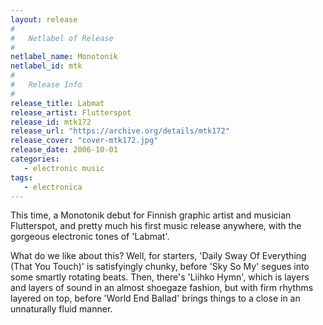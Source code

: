 ```yaml
---
layout: release
#
#   Netlabel of Release
#
netlabel_name: Monotonik
netlabel_id: mtk
#
#   Release Info
#
release_title: Labmat
release_artist: Flutterspot
release_id: mtk172
release_url: "https://archive.org/details/mtk172"
release_cover: "cover-mtk172.jpg"
release_date: 2006-10-01
categories:
   - electronic music
tags:
   - electronica
---
```

This time, a Monotonik debut for Finnish graphic artist and musician Flutterspot, and pretty much his first music release anywhere, with the gorgeous electronic tones of 'Labmat'.

What do we like about this? Well, for starters, 'Daily Sway Of Everything (That You Touch)' is satisfyingly chunky, before 'Sky So My' segues into some smartly rotating beats. Then, there's 'Liihko Hymn', which is layers and layers of sound in an almost shoegaze fashion, but with firm rhythms layered on top, before 'World End Ballad' brings things to a close in an unnaturally fluid manner.
